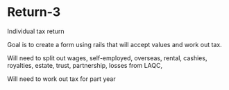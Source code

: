 # Return-3
Individual tax return

Goal is to create a form using rails that will accept values and work out tax.

Will need to split out wages, self-employed, overseas, rental, cashies, royalties, estate, trust, partnership, losses from LAQC, 

Will need to work out tax for part year

